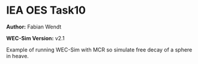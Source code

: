 # IEA OES Task10

**Author:**          Fabian Wendt

**WEC-Sim Version:** v2.1

Example of running WEC-Sim with MCR so simulate free decay of a sphere in heave.  

